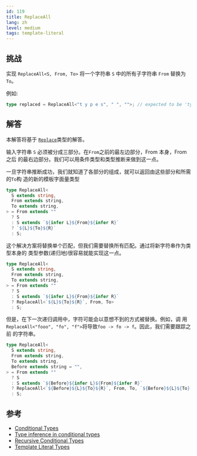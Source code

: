 ```yaml
---
id: 119
title: ReplaceAll
lang: zh
level: medium
tags: template-literal
---
```


## 挑战

实现 `ReplaceAll<S, From, To>` 将一个字符串 `S` 中的所有子字符串 `From` 替换为
`To`。

例如:

```ts
type replaced = ReplaceAll<"t y p e s", " ", "">; // expected to be 'types'
```

## 解答

本解答将基于 [`Replace`](../en/medium-replace.md)类型的解答。

输入字符串 `S` 必须被分成三部分。在`From`之前的最左边部分，From 本身，From 之后
的最右边部分。我们可以用条件类型和类型推断来做到这一点。

一旦字符串推断成功，我们就知道了各部分的组成，就可以返回由这些部分和所需的`To`构
造的新的模板字面量类型

```ts
type ReplaceAll<
  S extends string,
  From extends string,
  To extends string,
> = From extends ""
  ? S
  : S extends `${infer L}${From}${infer R}`
  ? `${L}${To}${R}`
  : S;
```

这个解决方案将替换单个匹配，但我们需要替换所有匹配。通过将新字符串作为类型本身的
类型参数(递归地)很容易就能实现这一点。

```ts
type ReplaceAll<
  S extends string,
  From extends string,
  To extends string,
> = From extends ""
  ? S
  : S extends `${infer L}${From}${infer R}`
  ? ReplaceAll<`${L}${To}${R}`, From, To>
  : S;
```

但是，在下一次递归调用中，字符可能会以意想不到的方式被替换。例如，调
用`ReplaceAll<"fooo", "fo", "f">`将导致`foo -> fo -> f`。因此，我们需要跟踪之前
的字符串。

```typescript
type ReplaceAll<
  S extends string,
  From extends string,
  To extends string,
  Before extends string = "",
> = From extends ""
  ? S
  : S extends `${Before}${infer L}${From}${infer R}`
  ? ReplaceAll<`${Before}${L}${To}${R}`, From, To, `${Before}${L}${To}`>
  : S;
```

## 参考

- [Conditional Types](https://www.typescriptlang.org/docs/handbook/2/conditional-types.html)
- [Type inference in conditional types](https://www.typescriptlang.org/docs/handbook/2/conditional-types.html#inferring-within-conditional-types)
- [Recursive Conditional Types](https://www.typescriptlang.org/docs/handbook/release-notes/typescript-4-1.html#recursive-conditional-types)
- [Template Literal Types](https://www.typescriptlang.org/docs/handbook/release-notes/typescript-4-1.html#template-literal-types)
